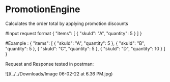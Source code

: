# PromotionEngine
Calculates the order total by applying promotion discounts

#Input request format
{
"items": [
{
"skuId": "A",
"quantity": 5
}
]
}

#Example :
{
"items": [
{
"skuId": "A",
"quantity": 5
},
{
"skuId": "B",
"quantity": 5
},
{
"skuId": "C",
"quantity": 5
},
{
"skuId": "D",
"quantity": 10
}
]
}

Request and Response tested in postman: 

![](../../Downloads/Image 06-02-22 at 6.36 PM.jpg)